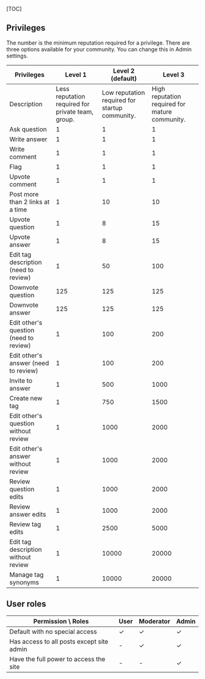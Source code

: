 [TOC]

## Privileges

The number is the minimum reputation required for a privilege. There are three options available for your community. You can change this in Admin settings.

| Privileges | Level 1 | Level 2 (default) | Level 3 |
|  ----- | ----- | ----- | -----  |
| Description | Less reputation required for private team, group. | Low reputation required for startup community. | High reputation required for mature community. |
| Ask question | 1 | 1 | 1 |
| Write answer | 1 | 1 | 1 |
| Write comment | 1 | 1 | 1 |
| Flag | 1 | 1 | 1 |
| Upvote comment | 1 | 1 | 1 |
| Post more than 2 links at a time | 1 | 10 | 10 |
| Upvote question | 1 | 8 | 15 |
| Upvote answer | 1 | 8 | 15 |
| Edit tag description (need to review) | 1 | 50 | 100 |
| Downvote question | 125 | 125 | 125 |
| Downvote answer | 125 | 125 | 125 |
| Edit other's question (need to review) | 1 | 100 | 200 |
| Edit other's answer (need to review) | 1 | 100 | 200 |
| Invite to answer | 1 | 500 | 1000 |
| Create new tag | 1 | 750 | 1500 |
| Edit other's question without review | 1 | 1000 | 2000 |
| Edit other's answer without review | 1 | 1000 | 2000 |
| Review question edits | 1 | 1000 | 2000 |
| Review answer edits | 1 | 1000 | 2000 |
| Review tag edits | 1 | 2500 | 5000 |
| Edit tag description without review | 1 | 10000 | 20000 |
| Manage tag synonyms | 1 | 10000 | 20000 |

## User roles

| Permission \ Roles | User | Moderator | Admin |
|---|---|---|---|
| Default with no special access | ✓ | ✓ | ✓ |
| Has access to all posts except site admin | - | ✓ | ✓ |
| Have the full power to access the site | - | - | ✓ |

